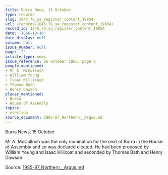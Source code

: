 ```yaml
---
title: Burra News, 15 October
type: records
slug: 1845_76_sa_register_content_19854
url: /records/1845_76_sa_register_content_19854/
record_id: 1845_76_sa_register_content_19854
date: '1866-10-16'
date_display: null
volume: null
issue_number: null
page: '2'
article_type: news
issue_reference: 16 October 1866, page 2
people_mentioned:
- Mr A. McCulloch
- William Young
- Isaac Killicoat
- Thomas Bath
- Henry Dawson
places_mentioned:
- Burra
- House of Assembly
topics:
- election
source_document: 1985-87_Northern__Argus.md
---
```


Burra News, 15 October

Mr A. McCulloch was the only nomination for the seat of Burra in the House of Assembly and so was declared elected.  He had been proposed by William Young and Isaac Killicoat and seconded by Thomas Bath and Henry Dawson.

Source: [1985-87_Northern__Argus.md](/downloads/markdown/1985-87_Northern__Argus.md)
